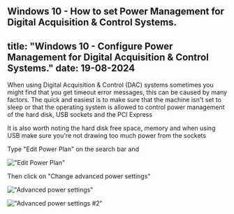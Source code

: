 Windows 10 - How to set Power Management for Digital Acquisition & Control Systems.
---
title: "Windows 10 - Configure Power Management for Digital Acquisition & Control Systems."
date: 19-08-2024
---

When using Digital Acquisition & Control (DAC) systems sometimes you might find that you get timeout error messages, this can be caused by many factors. The quick and easiest is to make sure that the machine isn't set to sleep or that the operating system is allowed to control power management of the hard disk, USB sockets and the PCI Express

It is also worth noting the hard disk free space, memory and when using USB make sure you're not drawing too much power from the sockets

Type "Edit Power Plan" on the search bar and

!["Edit Power Plan"]("https://github.com/catchcoder/blog/blob/777ec477a60ec34dbb67c6a065f1c541e8d228fe/_images/disableUSBpowermanagement0.PNG?raw=true")

Then click on "Change advanced power settings"

!["Advanced power settings"]("https://github.com/catchcoder/blog/blob/777ec477a60ec34dbb67c6a065f1c541e8d228fe/_images/disableUSBpowermanagement1.JPG?raw=true")

!["Advanced power settings #2"]("https://github.com/catchcoder/blog/blob/777ec477a60ec34dbb67c6a065f1c541e8d228fe/_images/disableUSBpowermanagement2.JPG?raw=true")

